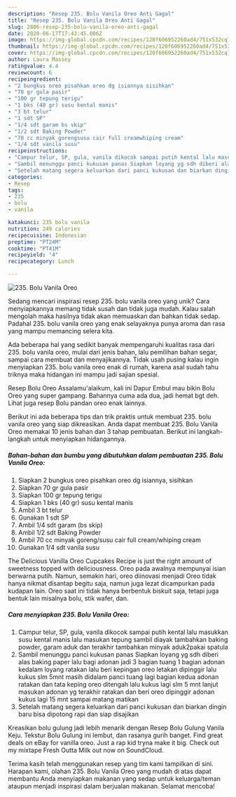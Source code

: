 ```yaml
---
description: "Resep 235. Bolu Vanila Oreo Anti Gagal"
title: "Resep 235. Bolu Vanila Oreo Anti Gagal"
slug: 2806-resep-235-bolu-vanila-oreo-anti-gagal
date: 2020-06-17T17:43:45.006Z
image: https://img-global.cpcdn.com/recipes/120f606952260ad4/751x532cq70/235-bolu-vanila-oreo-foto-resep-utama.jpg
thumbnail: https://img-global.cpcdn.com/recipes/120f606952260ad4/751x532cq70/235-bolu-vanila-oreo-foto-resep-utama.jpg
cover: https://img-global.cpcdn.com/recipes/120f606952260ad4/751x532cq70/235-bolu-vanila-oreo-foto-resep-utama.jpg
author: Laura Massey
ratingvalue: 4.4
reviewcount: 6
recipeingredient:
- "2 bungkus oreo pisahkan oreo dg isiannya sisihkan"
- "70 gr gula pasir"
- "100 gr tepung terigu"
- "1 bks (40 gr) susu kental manis"
- "3 bt telur"
- "1 sdt SP"
- "1/4 sdt garam bs skip"
- "1/2 sdt Baking Powder"
- "70 cc minyak gorengsusu cair full creamwhiping cream"
- "1/4 sdt vanila susu"
recipeinstructions:
- "Campur telur, SP, gula, vanila dikocok sampai putih kental lalu masukkan susu kental manis lalu masukan tepung sambil diayak tambahkan baking powder, garam aduk dan terakhir tambahkan minyak aduk2pakai spatula"
- "Sambil menunggu panci kukusan panas Siapkan loyang yg sdh diberi alas baking paper lalu bagi adonan jadi 3 bagian tuang 1 bagian adonan kedalam loyang ratakan lalu beri kepingan oreo letakan dipinggir lalu kukus slm 5mnt masih didalam panci tuang lagi bagian kedua adonan ratakan dan tata keping oreo ditengah lalu kukus lagi slm 5 mnt lanjut masukan adonan yg terakhir ratakan dan beri oreo dipinggir adonan kukus lagi 15 mnt sampai matang matikan"
- "Setelah matang segera keluarkan dari panci kukusan dan biarkan dingin baru bisa dipotong rapi dan siap disajikan"
categories:
- Resep
tags:
- 235
- bolu
- vanila

katakunci: 235 bolu vanila 
nutrition: 249 calories
recipecuisine: Indonesian
preptime: "PT24M"
cooktime: "PT41M"
recipeyield: "4"
recipecategory: Lunch

---
```



![235. Bolu Vanila Oreo](https://img-global.cpcdn.com/recipes/120f606952260ad4/751x532cq70/235-bolu-vanila-oreo-foto-resep-utama.jpg)

Sedang mencari inspirasi resep 235. bolu vanila oreo yang unik? Cara menyiapkannya memang tidak susah dan tidak juga mudah. Kalau salah mengolah maka hasilnya tidak akan memuaskan dan bahkan tidak sedap. Padahal 235. bolu vanila oreo yang enak selayaknya punya aroma dan rasa yang mampu memancing selera kita.

Ada beberapa hal yang sedikit banyak mempengaruhi kualitas rasa dari 235. bolu vanila oreo, mulai dari jenis bahan, lalu pemilihan bahan segar, sampai cara membuat dan menyajikannya. Tidak usah pusing kalau ingin menyiapkan 235. bolu vanila oreo enak di rumah, karena asal sudah tahu triknya maka hidangan ini mampu jadi sajian spesial.

Resep Bolu Oreo Assalamu&#39;alaikum, kali ini Dapur Embul mau bikin Bolu Oreo yang super gampang. Bahannya cuma ada dua, jadi hemat bgt deh. Lihat juga resep Bolu pandan oreo enak lainnya.


Berikut ini ada beberapa tips dan trik praktis untuk membuat 235. bolu vanila oreo yang siap dikreasikan. Anda dapat membuat 235. Bolu Vanila Oreo memakai 10 jenis bahan dan 3 tahap pembuatan. Berikut ini langkah-langkah untuk menyiapkan hidangannya.

<!--inarticleads1-->

##### Bahan-bahan dan bumbu yang dibutuhkan dalam pembuatan 235. Bolu Vanila Oreo:

1. Siapkan 2 bungkus oreo pisahkan oreo dg isiannya, sisihkan
1. Siapkan 70 gr gula pasir
1. Siapkan 100 gr tepung terigu
1. Siapkan 1 bks (40 gr) susu kental manis
1. Ambil 3 bt telur
1. Gunakan 1 sdt SP
1. Ambil 1/4 sdt garam (bs skip)
1. Ambil 1/2 sdt Baking Powder
1. Ambil 70 cc minyak goreng/susu cair full cream/whiping cream
1. Gunakan 1/4 sdt vanila susu


The Delicious Vanilla Oreo Cupcakes Recipe is just the right amount of sweetness topped with deliciousness. Oreo pada awalnya mempunyai isian berwarna putih. Namun, semakin hari, oreo diinovasi menjadi Oreo tidak hanya nikmat disantap begitu saja, namun juga lezat dicampurkan pada kudapan lain. Oreo saat ini tidak hanya berbentuk biskuit saja, tetapi juga bentuk lain misalnya bolu, stik wafer, dan. 

<!--inarticleads2-->

##### Cara menyiapkan 235. Bolu Vanila Oreo:

1. Campur telur, SP, gula, vanila dikocok sampai putih kental lalu masukkan susu kental manis lalu masukan tepung sambil diayak tambahkan baking powder, garam aduk dan terakhir tambahkan minyak aduk2pakai spatula
1. Sambil menunggu panci kukusan panas Siapkan loyang yg sdh diberi alas baking paper lalu bagi adonan jadi 3 bagian tuang 1 bagian adonan kedalam loyang ratakan lalu beri kepingan oreo letakan dipinggir lalu kukus slm 5mnt masih didalam panci tuang lagi bagian kedua adonan ratakan dan tata keping oreo ditengah lalu kukus lagi slm 5 mnt lanjut masukan adonan yg terakhir ratakan dan beri oreo dipinggir adonan kukus lagi 15 mnt sampai matang matikan
1. Setelah matang segera keluarkan dari panci kukusan dan biarkan dingin baru bisa dipotong rapi dan siap disajikan


Kreasikan bolu gulung jadi lebih menarik dengan Resep Bolu Gulung Vanila Keju. Tekstur Bolu Gulung ini lembut, dan rasanya gurih banget. Find great deals on eBay for vanilla oreo. Just a rap kid tryna make it big. Check out my mixtape Fresh Outta Milk out now on SoundCloud. 

Terima kasih telah menggunakan resep yang tim kami tampilkan di sini. Harapan kami, olahan 235. Bolu Vanila Oreo yang mudah di atas dapat membantu Anda menyiapkan makanan yang sedap untuk keluarga/teman ataupun menjadi inspirasi dalam berjualan makanan. Selamat mencoba!
